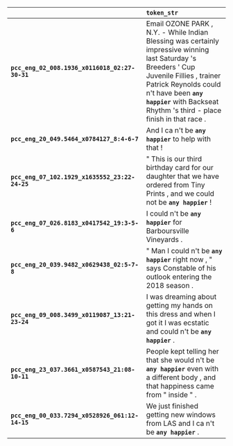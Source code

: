 |                                                 | `token_str`                                                                                                                                                                                                                                                      |
|:------------------------------------------------|:-----------------------------------------------------------------------------------------------------------------------------------------------------------------------------------------------------------------------------------------------------------------|
| **`pcc_eng_02_008.1936_x0116018_02:27-30-31`**  | Email OZONE PARK , N.Y. - While Indian Blessing was certainly impressive winning last Saturday 's Breeders ' Cup Juvenile Fillies , trainer Patrick Reynolds could n't have been __``any happier``__ with Backseat Rhythm 's third - place finish in that race . |
| **`pcc_eng_20_049.5464_x0784127_8:4-6-7`**      | And I ca n't be __``any happier``__ to help with that !                                                                                                                                                                                                          |
| **`pcc_eng_07_102.1929_x1635552_23:22-24-25`**  | " This is our third birthday card for our daughter that we have ordered from Tiny Prints , and we could not be __``any happier``__ !                                                                                                                             |
| **`pcc_eng_07_026.8183_x0417542_19:3-5-6`**     | I could n't be __``any happier``__ for Barboursville Vineyards .                                                                                                                                                                                                 |
| **`pcc_eng_20_039.9482_x0629438_02:5-7-8`**     | " Man I could n't be __``any happier``__ right now , " says Constable of his outlook entering the 2018 season .                                                                                                                                                  |
| **`pcc_eng_09_008.3499_x0119087_13:21-23-24`**  | I was dreaming about getting my hands on this dress and when I got it I was ecstatic and could n't be __``any happier``__ .                                                                                                                                      |
| **`pcc_eng_23_037.3661_x0587543_21:08-10-11`**  | People kept telling her that she would n't be __``any happier``__ even with a different body , and that happiness came from " inside " .                                                                                                                         |
| **`pcc_eng_00_033.7294_x0528926_061:12-14-15`** | We just finished getting new windows from LAS and I ca n't be __``any happier``__ .                                                                                                                                                                              |